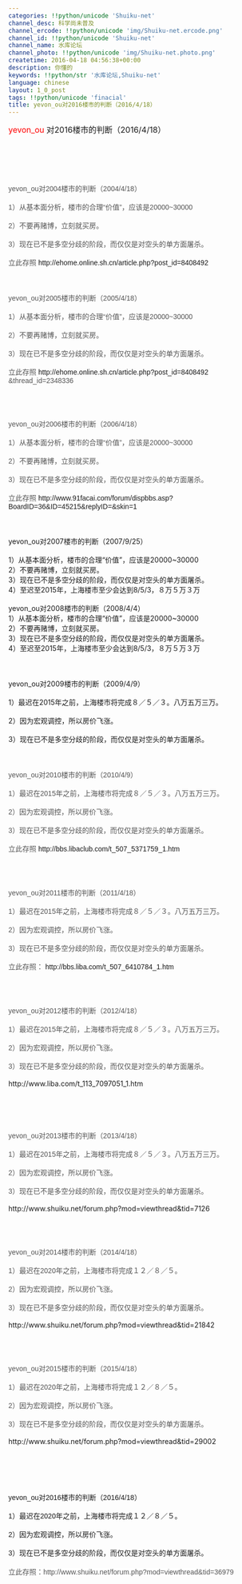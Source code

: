 ```yaml
---
categories: !!python/unicode 'Shuiku-net'
channel_desc: 科学尚未普及
channel_ercode: !!python/unicode 'img/Shuiku-net.ercode.png'
channel_id: !!python/unicode 'Shuiku-net'
channel_name: 水库论坛
channel_photo: !!python/unicode 'img/Shuiku-net.photo.png'
createtime: 2016-04-18 04:56:38+00:00
description: 你懂的
keywords: !!python/str '水库论坛,Shuiku-net'
language: chinese
layout: 1_0_post
tags: !!python/unicode 'finacial'
title: yevon_ou对2016楼市的判断（2016/4/18）
---
```

<div class="rich_media_content" id="js_content">
<p>
<span style="font-size: 16px;">
<span style="color: rgb(255, 0, 0);">
           yevon_ou
          </span>
          对2016楼市的判断（2016/4/18）
         </span>
</p>
<p>
<br/>
</p>
<p>
<br/>
<br/>
<br/>
<span style="color:#555555">
<span style="font-family:tahoma, arial, 宋体">
           yevon_ou对2004楼市的判断（2004/4/18）
          </span>
</span>
<br/>
<br/>
<span style="color:#555555">
<span style="font-family:tahoma, arial, 宋体">
           1）从基本面分析，楼市的合理“价值”，应该是20000~30000
          </span>
</span>
<br/>
<br/>
<span style="color:#555555">
<span style="font-family:tahoma, arial, 宋体">
           2）不要再赌博，立刻就买房。
          </span>
</span>
<br/>
<br/>
<span style="color:#555555">
<span style="font-family:tahoma, arial, 宋体">
           3）现在已不是多空分歧的阶段，而仅仅是对空头的单方面屠杀。
          </span>
</span>
<br/>
<br/>
<span style="color:#555555">
<span style="font-family:tahoma, arial, 宋体">
           立此存照
          </span>
</span>
<span style="color:#5588cc">
<span style="font-family:tahoma, arial, 宋体">
<a target="_blank">
            http://ehome.online.sh.cn/article.php?post_id=8408492
           </a>
</span>
</span>
<span style="color:#555555">
<span style="font-family:tahoma, arial, 宋体">
</span>
</span>
<br/>
<br/>
<br/>
<br/>
<span style="color:#555555">
<span style="font-family:tahoma, arial, 宋体">
           yevon_ou对2005楼市的判断（2005/4/18）
          </span>
</span>
<br/>
<br/>
<span style="color:#555555">
<span style="font-family:tahoma, arial, 宋体">
           1）从基本面分析，楼市的合理“价值”，应该是20000~30000
          </span>
</span>
<br/>
<br/>
<span style="color:#555555">
<span style="font-family:tahoma, arial, 宋体">
           2）不要再赌博，立刻就买房。
          </span>
</span>
<br/>
<br/>
<span style="color:#555555">
<span style="font-family:tahoma, arial, 宋体">
           3）现在已不是多空分歧的阶段，而仅仅是对空头的单方面屠杀。
          </span>
</span>
<br/>
<br/>
<span style="color:#555555">
<span style="font-family:tahoma, arial, 宋体">
           立此存照
          </span>
</span>
<span style="color:#5588cc">
<span style="font-family:tahoma, arial, 宋体">
<a target="_blank">
            http://ehome.online.sh.cn/article.php?post_id=8408492
           </a>
</span>
</span>
<span style="color:#555555">
<span style="font-family:tahoma, arial, 宋体">
           &amp;thread_id=2348336
          </span>
</span>
<br/>
<br/>
<br/>
<br/>
<br/>
<span style="color:#555555">
<span style="font-family:tahoma, arial, 宋体">
           yevon_ou对2006楼市的判断（2006/4/18）
          </span>
</span>
<br/>
<br/>
<span style="color:#555555">
<span style="font-family:tahoma, arial, 宋体">
           1）从基本面分析，楼市的合理“价值”，应该是20000~30000
          </span>
</span>
<br/>
<br/>
<span style="color:#555555">
<span style="font-family:tahoma, arial, 宋体">
           2）不要再赌博，立刻就买房。
          </span>
</span>
<br/>
<br/>
<span style="color:#555555">
<span style="font-family:tahoma, arial, 宋体">
           3）现在已不是多空分歧的阶段，而仅仅是对空头的单方面屠杀。
          </span>
</span>
<br/>
<br/>
<span style="color:#555555">
<span style="font-family:tahoma, arial, 宋体">
           立此存照
          </span>
</span>
<span style="color:#5588cc">
<span style="font-family:tahoma, arial, 宋体">
<a target="_blank">
            http://www.91facai.com/forum/dispbbs.asp?BoardID=36&amp;ID=45215&amp;replyID=&amp;skin=1
           </a>
</span>
</span>
<span style="color:#555555">
<span style="font-family:tahoma, arial, 宋体">
</span>
</span>
<br/>
<br/>
<br/>
<br/>
         yevon_ou对2007楼市的判断（2007/9/25）
         <br/>
<br/>
         1）从基本面分析，楼市的合理“价值”，应该是20000~30000
         <br/>
         2）不要再赌博，立刻就买房。
         <br/>
         3）现在已不是多空分歧的阶段，而仅仅是对空头的单方面屠杀。
         <br/>
         4）至迟至2015年，上海楼市至少会达到8/5/3，８万５万３万
         <br/>
<br/>
         yevon_ou对2008楼市的判断（2008/4/4）
         <br/>
         1）从基本面分析，楼市的合理“价值”，应该是20000~30000
         <br/>
         2）不要再赌博，立刻就买房。
         <br/>
         3）现在已不是多空分歧的阶段，而仅仅是对空头的单方面屠杀。
         <br/>
         4）至迟至2015年，上海楼市至少会达到8/5/3，８万５万３万
         <br/>
<br/>
<br/>
<br/>
         yevon_ou对2009楼市的判断（2009/4/9）
         <br/>
<br/>
         1）最迟在2015年之前，上海楼市将完成８／５／３。八万五万三万。
         <br/>
<br/>
         2）因为宏观调控，所以房价飞涨。
         <br/>
<br/>
         3）现在已不是多空分歧的阶段，而仅仅是对空头的单方面屠杀。
         <br/>
<br/>
<br/>
<br/>
<span style="color:#555555">
<span style="font-family:tahoma, arial, 宋体">
           yevon_ou对2010楼市的判断（2010/4/9）
          </span>
</span>
<br/>
<br/>
<span style="color:#555555">
<span style="font-family:tahoma, arial, 宋体">
           1）最迟在2015年之前，上海楼市将完成８／５／３。八万五万三万。
          </span>
</span>
<br/>
<br/>
<span style="color:#555555">
<span style="font-family:tahoma, arial, 宋体">
           2）因为宏观调控，所以房价飞涨。
          </span>
</span>
<br/>
<br/>
<span style="color:#555555">
<span style="font-family:tahoma, arial, 宋体">
           3）现在已不是多空分歧的阶段，而仅仅是对空头的单方面屠杀。
          </span>
</span>
<br/>
<br/>
<span style="color:#555555">
<span style="font-family:tahoma, arial, 宋体">
           立此存照
          </span>
</span>
<span style="color:#5588cc">
<span style="font-family:tahoma, arial, 宋体">
<a target="_blank">
            http://bbs.libaclub.com/t_507_5371759_1.htm
           </a>
</span>
</span>
<span style="color:#555555">
<span style="font-family:tahoma, arial, 宋体">
</span>
</span>
<br/>
<br/>
<br/>
<br/>
<br/>
<span style="color:#555555">
<span style="font-family:tahoma, arial, 宋体">
           yevon_ou对2011楼市的判断（2011/4/18）
          </span>
</span>
<br/>
<br/>
<span style="color:#555555">
<span style="font-family:tahoma, arial, 宋体">
           1）最迟在2015年之前，上海楼市将完成８／５／３。八万五万三万。
          </span>
</span>
<br/>
<br/>
<span style="color:#555555">
<span style="font-family:tahoma, arial, 宋体">
           2）因为宏观调控，所以房价飞涨。
          </span>
</span>
<br/>
<br/>
<span style="color:#555555">
<span style="font-family:tahoma, arial, 宋体">
           3）现在已不是多空分歧的阶段，而仅仅是对空头的单方面屠杀。
          </span>
</span>
<br/>
<br/>
<span style="color:#555555">
<span style="font-family:tahoma, arial, 宋体">
           立此存照：
          </span>
</span>
<span style="color:#5588cc">
<span style="font-family:tahoma, arial, 宋体">
<a target="_blank">
            http://bbs.liba.com/t_507_6410784_1.htm
           </a>
</span>
</span>
<span style="color:#555555">
<span style="font-family:tahoma, arial, 宋体">
</span>
</span>
<br/>
<br/>
<br/>
<br/>
<br/>
<span style="color:#555555">
<span style="font-family:tahoma, arial, 宋体">
           yevon_ou对2012楼市的判断（2012/4/18）
          </span>
</span>
<br/>
<br/>
<span style="color:#555555">
<span style="font-family:tahoma, arial, 宋体">
           1）最迟在2015年之前，上海楼市将完成８／５／３。八万五万三万。
          </span>
</span>
<br/>
<br/>
<span style="color:#555555">
<span style="font-family:tahoma, arial, 宋体">
           2）因为宏观调控，所以房价飞涨。
          </span>
</span>
<br/>
<br/>
<span style="color:#555555">
<span style="font-family:tahoma, arial, 宋体">
           3）现在已不是多空分歧的阶段，而仅仅是对空头的单方面屠杀。
          </span>
</span>
<br/>
<br/>
<a target="_blank">
          http://www.liba.com/t_113_7097051_1.htm
         </a>
<br/>
<br/>
<br/>
<br/>
<br/>
<br/>
<span style="color:#555555">
<span style="font-family:tahoma, arial, 宋体">
           yevon_ou对2013楼市的判断（2013/4/18）
          </span>
</span>
<br/>
<br/>
<span style="color:#555555">
<span style="font-family:tahoma, arial, 宋体">
           1）最迟在2015年之前，上海楼市将完成８／５／３。八万五万三万。
          </span>
</span>
<br/>
<br/>
<span style="color:#555555">
<span style="font-family:tahoma, arial, 宋体">
           2）因为宏观调控，所以房价飞涨。
          </span>
</span>
<br/>
<br/>
<span style="color:#555555">
<span style="font-family:tahoma, arial, 宋体">
           3）现在已不是多空分歧的阶段，而仅仅是对空头的单方面屠杀。
          </span>
</span>
<br/>
<br/>
<a target="_blank">
          http://www.shuiku.net/forum.php?mod=viewthread&amp;tid=7126
         </a>
<br/>
<br/>
<br/>
<br/>
<br/>
<span style="color:#555555">
<span style="font-family:tahoma, arial, 宋体">
           yevon_ou对2014楼市的判断（2014/4/18）
          </span>
</span>
<br/>
<br/>
<span style="color:#555555">
<span style="font-family:tahoma, arial, 宋体">
           1）最迟在2020年之前，上海楼市将完成１２／８／５。
          </span>
</span>
<br/>
<br/>
<span style="color:#555555">
<span style="font-family:tahoma, arial, 宋体">
           2）因为宏观调控，所以房价飞涨。
          </span>
</span>
<br/>
<br/>
<span style="color:#555555">
<span style="font-family:tahoma, arial, 宋体">
           3）现在已不是多空分歧的阶段，而仅仅是对空头的单方面屠杀。
          </span>
</span>
<br/>
<br/>
<a target="_blank">
          http://www.shuiku.net/forum.php?mod=viewthread&amp;tid=21842
         </a>
<br/>
<br/>
<br/>
<br/>
<br/>
<span style="color:#555555">
<span style="font-family:tahoma, arial, 宋体">
           yevon_ou对2015楼市的判断（2015/4/18）
          </span>
</span>
<br/>
<br/>
<span style="color:#555555">
<span style="font-family:tahoma, arial, 宋体">
           1）最迟在2020年之前，上海楼市将完成１２／８／５。
          </span>
</span>
<br/>
<br/>
<span style="color:#555555">
<span style="font-family:tahoma, arial, 宋体">
           2）因为宏观调控，所以房价飞涨。
          </span>
</span>
<br/>
<br/>
<span style="color:#555555">
<span style="font-family:tahoma, arial, 宋体">
           3）现在已不是多空分歧的阶段，而仅仅是对空头的单方面屠杀。
          </span>
</span>
<br/>
<br/>
<a target="_blank">
          http://www.shuiku.net/forum.php?mod=viewthread&amp;tid=29002
         </a>
<br/>
<br/>
</p>
<p>
<br/>
</p>
<p>
<br/>
</p>
<p>
<span style="">
<span style="font-family:tahoma, arial, 宋体;word-wrap: break-word;">
           yevon_ou对2016楼市的判断（2016/4/18）
          </span>
</span>
<br style=""/>
<br style=""/>
<span style="">
<span style="font-family:tahoma, arial, 宋体;word-wrap: break-word;">
           1）最迟在2020年之前，上海楼市将完成１２／８／５。
          </span>
</span>
<br style=""/>
<br style=""/>
<span style="">
<span style="font-family:tahoma, arial, 宋体;word-wrap: break-word;">
           2）因为宏观调控，所以房价飞涨。
          </span>
</span>
<br style=""/>
<br style=""/>
<span style="">
<span style="font-family:tahoma, arial, 宋体;word-wrap: break-word;">
           3）现在已不是多空分歧的阶段，而仅仅是对空头的单方面屠杀。
          </span>
</span>
<span style="font-family:tahoma, arial, 宋体;word-wrap: break-word; color: rgb(68, 68, 68); font-size: 14px; line-height: 21px; white-space: normal; background-color: rgb(255, 255, 255);">
<span style="color:#555555;word-wrap: break-word;">
<br style="word-wrap: break-word;"/>
</span>
</span>
<br style=""/>
<span style="font-family:tahoma, arial, 宋体;word-wrap: break-word; color: rgb(68, 68, 68); font-size: 14px; line-height: 21px; white-space: normal; background-color: rgb(255, 255, 255);">
<span style="color:#555555;word-wrap: break-word;">
           立此存照：http://www.shuiku.net/forum.php?mod=viewthread&amp;tid=36979
          </span>
</span>
</p>
<p>
<br/>
</p>
<p>
<br/>
</p>
</div>